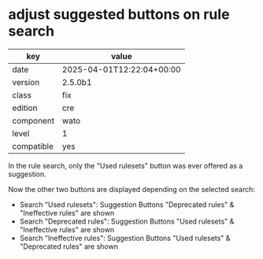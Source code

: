 [//]: # (werk v2)
# adjust suggested buttons on rule search

key        | value
---------- | ---
date       | 2025-04-01T12:22:04+00:00
version    | 2.5.0b1
class      | fix
edition    | cre
component  | wato
level      | 1
compatible | yes

In the rule search, only the "Used rulesets" button was ever offered as a suggestion.

Now the other two buttons are displayed depending on the selected search:

- Search "Used rulesets": Suggestion Buttons "Deprecated rules" & "Ineffective rules" are shown
- Search "Deprecated rules": Suggestion Buttons "Used rulesets" & "Ineffective rules" are shown
- Search "Ineffective rules": Suggestion Buttons "Used rulesets" & "Deprecated rules" are shown

